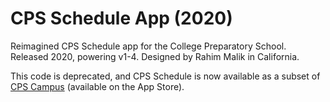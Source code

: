 # CPS Schedule App (2020)

Reimagined CPS Schedule app for the College Preparatory School.<br/>
Released 2020, powering v1-4. Designed by Rahim Malik in California.

This code is deprecated, and CPS Schedule is now available as a subset of [CPS Campus](https://apps.apple.com/us/app/cps-campus/id1526211585) (available on the App Store).
